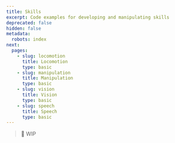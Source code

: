 ```yaml
---
title: Skills
excerpt: Code examples for developing and manipulating skills
deprecated: false
hidden: false
metadata:
  robots: index
next:
  pages:
    - slug: locomotion
      title: Locomotion
      type: basic
    - slug: manipulation
      title: Manipulation
      type: basic
    - slug: vision
      title: Vision
      type: basic
    - slug: speech
      title: Speech
      type: basic
---
```

> 🚧 WIP